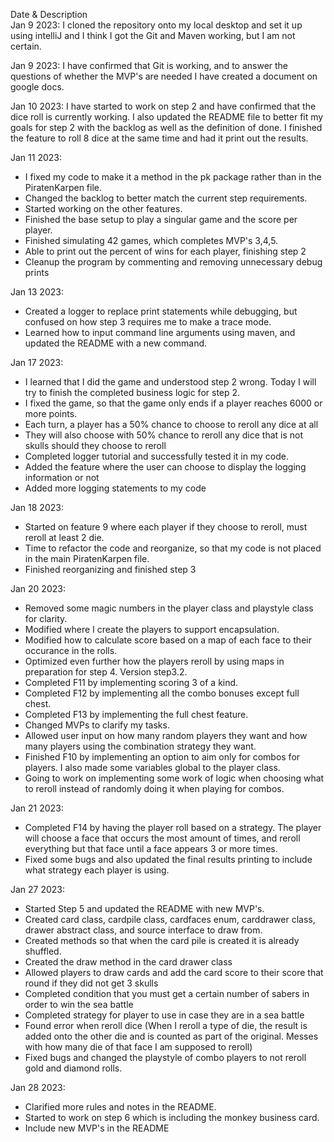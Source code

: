 Date & Description\
Jan 9 2023: I cloned the repository onto my local desktop and set it up using intelliJ
and I think I got the Git and Maven working, but I am not certain.

Jan 9 2023: I have confirmed that Git is working, and to answer the questions of 
whether the MVP's are needed I have created a document on google docs.

Jan 10 2023: I have started to work on step 2 and have confirmed that the dice roll
is currently working. I also updated the README file to better fit my goals for step 2 with
the backlog as well as the definition of done. I finished the feature to roll 8 dice
at the same time and had it print out the results.

Jan 11 2023:
* I fixed my code to make it a method in the pk package rather than in the PiratenKarpen file.
* Changed the backlog to better match the current step requirements.
* Started working on the other features.
* Finished the base setup to play a singular game and the score per player.
* Finished simulating 42 games, which completes MVP's 3,4,5.
* Able to print out the percent of wins for each player, finishing step 2
* Cleanup the program by commenting and removing unnecessary debug prints

Jan 13 2023:
* Created a logger to replace print statements while debugging, but confused on how step 3 requires me to make a trace mode.
* Learned how to input command line arguments using maven, and updated the README with a new command.

Jan 17 2023:
* I learned that I did the game and understood step 2 wrong. Today I will try to finish the completed business logic for step 2.
* I fixed the game, so that the game only ends if a player reaches 6000 or more points. 
* Each turn, a player has a 50% chance to choose to reroll any dice at all
* They will also choose with 50% chance to reroll any dice that is not skulls should they choose to reroll
* Completed logger tutorial and successfully tested it in my code.
* Added the feature where the user can choose to display the logging information or not
* Added more logging statements to my code

Jan 18 2023:
* Started on feature 9 where each player if they choose to reroll, must reroll at least 2 die.
* Time to refactor the code and reorganize, so that my code is not placed in the main PiratenKarpen file.
* Finished reorganizing and finished step 3

Jan 20 2023:
* Removed some magic numbers in the player class and playstyle class for clarity.
* Modified where I create the players to support encapsulation.
* Modified how to calculate score based on a map of each face to their occurance in the rolls.
* Optimized even further how the players reroll by using maps in preparation for step 4. Version step3.2.
* Completed F11 by implementing scoring 3 of a kind.
* Completed F12 by implementing all the combo bonuses except full chest.
* Completed F13 by implementing the full chest feature. 
* Changed MVPs to clarify my tasks.
* Allowed user input on how many random players they want and how many players using the combination strategy they want.
* Finished F10 by implementing an option to aim only for combos for players. I also made some variables global to the player class.
* Going to work on implementing some work of logic when choosing what to reroll instead of randomly doing it when playing for combos.

Jan 21 2023:
* Completed F14 by having the player roll based on a strategy. The player will choose a face that occurs the most amount of times, and reroll everything but that face until a face appears 3 or more times.
* Fixed some bugs and also updated the final results printing to include what strategy each player is using.

Jan 27 2023:
* Started Step 5 and updated the README with new MVP's.
* Created card class, cardpile class, cardfaces enum, carddrawer class, drawer abstract class, and source interface to draw from.
* Created methods so that when the card pile is created it is already shuffled.
* Created the draw method in the card drawer class
* Allowed players to draw cards and add the card score to their score that round if they did not get 3 skulls
* Completed condition that you must get a certain number of sabers in order to win the sea battle
* Completed strategy for player to use in case they are in a sea battle
* Found error when reroll dice (When I reroll a type of die, the result is added onto the other die and is counted as part of the original. Messes with how many die of that face I am supposed to reroll)
* Fixed bugs and changed the playstyle of combo players to not reroll gold and diamond rolls.

Jan 28 2023:
* Clarified more rules and notes in the README.
* Started to work on step 6 which is including the monkey business card.
* Include new MVP's in the README